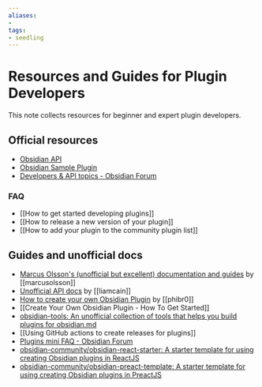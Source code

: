 ```yaml
---
aliases: 
- 
tags:
- seedling
---
```


# Resources and Guides for Plugin Developers

This note collects resources for beginner and expert plugin developers. 

## Official resources

- [Obsidian API](https://github.com/obsidianmd/obsidian-api)
- [Obsidian Sample Plugin](https://github.com/obsidianmd/obsidian-sample-plugin)
- [Developers & API topics - Obsidian Forum](https://forum.obsidian.md/c/developers-api/14)

### FAQ
- [[How to get started developing plugins]]
- [[How to release a new version of your plugin]]
- [[How to add your plugin to the community plugin list]]

## Guides and unofficial docs 

- [Marcus Olsson's (unofficial but excellent) documentation and guides](https://marcus.se.net/obsidian-plugin-docs/) by [[marcusolsson]]
- [Unofficial API docs](https://liamca.in/Obsidian/API+FAQ/index) by [[liamcain]]
- [How to create your own Obsidian Plugin](https://phibr0.medium.com/how-to-create-your-own-obsidian-plugin-53f2d5d44046) by [[phibr0]]
- [[Create Your Own Obsidian Plugin - How To Get Started]]
- [obsidian-tools: An unofficial collection of tools that helps you build plugins for obsidian.md](https://github.com/obsidian-tools/obsidian-tools) 
- [[Using GitHub actions to create releases for plugins]]
- [Plugins mini FAQ - Obsidian Forum](https://forum.obsidian.md/t/plugins-mini-faq/7737)
- [obsidian-community/obsidian-react-starter: A starter template for using creating Obsidian plugins in ReactJS](https://github.com/obsidian-community/obsidian-react-starter)
- [obsidian-community/obsidian-preact-template: A starter template for using creating Obsidian plugins in PreactJS](https://github.com/obsidian-community/obsidian-preact-template)
